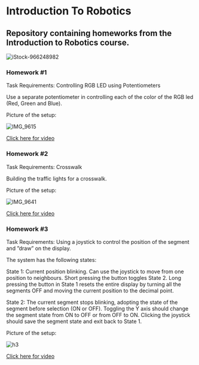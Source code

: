 # Introduction To Robotics

## Repository containing homeworks from the Introduction to Robotics course.

![iStock-966248982](https://user-images.githubusercontent.com/75308520/200678473-f2f08229-7c09-4214-8df1-5cef34e78a1f.jpg)


### Homework #1

Task Requirements: Controlling RGB LED using Potentiometers

Use a separate potentiometer in controlling each of the color of the RGB led (Red, Green and Blue).

Picture of the setup:

![IMG_9615](https://user-images.githubusercontent.com/75308520/197857681-ae8fad75-cc71-4b96-8512-ef3aa84cd28f.jpg)

[Click here for video](https://www.youtube.com/watch?v=CbO2Ixi61wY)


### Homework #2

Task Requirements: Crosswalk

Building the traffic lights for a crosswalk.

Picture of the setup:

![IMG_9641](https://user-images.githubusercontent.com/75308520/199349412-0b250412-1242-4664-9e34-30efd1b9bf4e.jpg)

[Click here for video](https://www.youtube.com/watch?v=XCQfLF9p-PE)


### Homework #3

Task Requirements: Using a joystick to control the position of the segment and ”draw” on the display.

The system has the following states:

  State 1: Current  position  blinking. Can use the joystick to move from one position to neighbours. Short pressing the button toggles State 2. Long pressing the       button in State 1 resets the entire display by turning all the segments OFF and moving the current position to the decimal point.
  
  State 2: The current segment stops blinking, adopting the state of the segment before selection (ON or OFF). Toggling the Y axis should change the segment state from   ON to OFF or from OFF to ON. Clicking the joystick should save the segment state and exit back to State 1.
  
  Picture of the setup:
  
  ![h3](https://user-images.githubusercontent.com/75308520/200677497-75c1cb8e-bc65-4616-878c-65d777013ee9.jpeg)
  
  [Click here for video](https://www.youtube.com/watch?v=avmJ3c8Ojbo)

  
  
